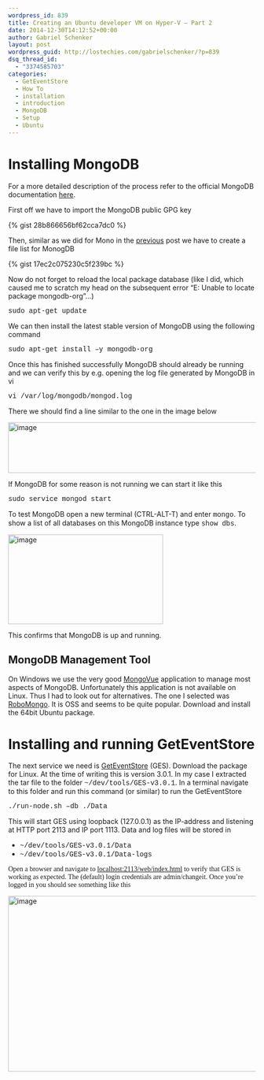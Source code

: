 ```yaml
---
wordpress_id: 839
title: Creating an Ubuntu developer VM on Hyper-V – Part 2
date: 2014-12-30T14:12:52+00:00
author: Gabriel Schenker
layout: post
wordpress_guid: http://lostechies.com/gabrielschenker/?p=839
dsq_thread_id:
  - "3374585703"
categories:
  - GetEventStore
  - How To
  - installation
  - introduction
  - MongoDB
  - Setup
  - Ubuntu
---
```

# Installing MongoDB

For a more detailed description of the process refer to the official MongoDB documentation [here](http://docs.mongodb.org/manual/tutorial/install-mongodb-on-ubuntu/).

First off we have to import the MongoDB public GPG key

{% gist 28b866656bf62cca7dc0 %}

Then, similar as we did for Mono in the [previous](http://lostechies.com/gabrielschenker/2014/12/29/creating-an-ubuntu-developer-vm-on-hyper-v/) post we have to create a file list for MonogDB

{% gist 17ec2c075230c5f239bc %}

Now do not forget to reload the local package database (like I did, which caused me to scratch my head on the subsequent error “E: Unable to locate package mongodb-org”…)

<font face="courier new">sudo apt-get update</font>

We can then install the latest stable version of MongoDB using the following command

<font face="courier new">sudo apt-get install –y mongodb-org</font>

Once this has finished successfully MongoDB should already be running and we can verify this by e.g. opening the log file generated by MongoDB in vi

<font face="courier new">vi /var/log/mongodb/mongod.log</font>

There we should find a line similar to the one in the image below

[<img style="border-top: 0px;border-right: 0px;border-bottom: 0px;border-left: 0px" border="0" alt="image" src="http://lostechies.com/content/gabrielschenker/uploads/2014/12/image_thumb3.png" width="609" height="103" />](http://lostechies.com/content/gabrielschenker/uploads/2014/12/image3.png)

If MongoDB for some reason is not running we can start it like this

<font face="courier new">sudo service mongod start</font>

To test MongoDB open a new terminal (CTRL-ALT-T) and enter <font face="courier new">mongo</font>. To show a list of all databases on this MongoDB instance type <font face="courier new">show dbs</font>.

[<img style="border-top: 0px;border-right: 0px;border-bottom: 0px;border-left: 0px" border="0" alt="image" src="http://lostechies.com/content/gabrielschenker/uploads/2014/12/image_thumb4.png" width="315" height="182" />](http://lostechies.com/content/gabrielschenker/uploads/2014/12/image4.png) 

This confirms that MongoDB is up and running.

## MongoDB Management Tool

On Windows we use the very good [MongoVue](http://www.mongovue.com/) application to manage most aspects of MongoDB. Unfortunately this application is not available on Linux. Thus I had to look out for alternatives. The one I selected was [RoboMongo](http://www.robomongo.org/). It is OSS and seems to be quite popular. Download and install the 64bit Ubuntu package.

# Installing and running GetEventStore

The next service we need is [GetEventStore](http://geteventstore.com/) (GES). Download the package for Linux. At the time of writing this is version 3.0.1. In my case I extracted the tar file to the folder <font face="courier new">~/dev/tools/GES-v3.0.1</font>. In a terminal navigate to this folder and run this command (or similar) to run the GetEventStore

<font face="courier new">./run-node.sh &#8211;db ./Data</font>

This will start GES using loopback (127.0.0.1) as the IP-address and listening at HTTP port 2113 and IP port 1113. Data and log files will be stored in 

  * <font face="courier new">~/dev/tools/GES-v3.0.1</font><font face="courier new">/Data</font>
  * <font face="courier new">~/dev/tools/GES-v3.0.1</font><font face="courier new">/Data-logs</font>

<font face="Ge">Open a browser and navigate to <a href="2113/web/index.html">localhost:2113/web/index.html</a> to verify that GES is working as expected. The (default) login credentials are admin/changeit. Once you’re logged in you should see something like this</font>

[<img style="border-top: 0px;border-right: 0px;border-bottom: 0px;border-left: 0px" border="0" alt="image" src="http://lostechies.com/content/gabrielschenker/uploads/2014/12/image_thumb5.png" width="609" height="357" />](http://lostechies.com/content/gabrielschenker/uploads/2014/12/image5.png)